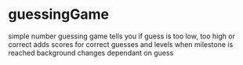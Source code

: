 # guessingGame

simple number guessing game
tells you if guess is too low, too high or correct
adds scores for correct guesses and levels when milestone is reached
background changes dependant on guess
